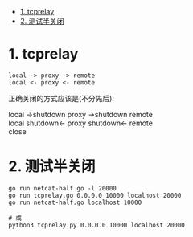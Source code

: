 <!-- TOC -->

- [1. tcprelay](#1-tcprelay)
- [2. 测试半关闭](#2-测试半关闭)

<!-- /TOC -->


<a id="markdown-1-tcprelay" name="1-tcprelay"></a>
# 1. tcprelay

```
local -> proxy -> remote
local <- proxy <- remote
```

正确关闭的方式应该是(不分先后):

local ->shutdown proxy ->shutdown remote  
local shutdown<- proxy shutdown<- remote  
close  

<a id="markdown-2-测试半关闭" name="2-测试半关闭"></a>
# 2. 测试半关闭

```
go run netcat-half.go -l 20000
go run tcprelay.go 0.0.0.0 10000 localhost 20000
go run netcat-half.go localhost 10000

# 或
python3 tcprelay.py 0.0.0.0 10000 localhost 20000
```

